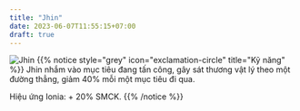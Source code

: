 ```yaml
---
title: "Jhin"
date: 2023-06-07T11:55:15+07:00
draft: true
---
```

![Jhin](https://storage.googleapis.com/www.publish.nocodesites.co.uk/prod/2542/files/2957f00114c9b96ef27f0fbc176a1a2e2c890bc22df90fdf547eb8317b2a05d81eb51d6aee179e4ac3d85b42e5e2901a1a9c7a1878f95684a2f9d1264fdb7656.png)
{{% notice style="grey" icon="exclamation-circle" title="Kỹ năng" %}}
Jhin nhắm vào mục tiêu đang tấn công, gây sát thương vật lý theo một đường thẳng, giảm 40% mỗi một mục tiêu đi qua.

Hiệu ứng Ionia: + 20% SMCK.
{{% /notice %}}